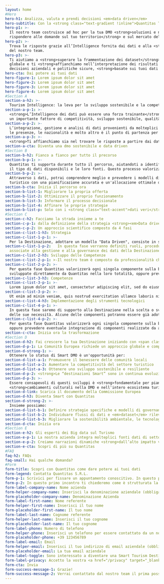 ```yaml
---
layout: home
#Hero
hero-h1: Analizza, valuta e prendi decisioni <em>data driven</em>
hero-subtitle: Con la <strong class="text-gradient !inline">Quantitas Tourism Intelligence</strong> puoi gestire la tua DMO partendo dai tuoi dati più importanti.
hero-p1: >-
  Il nostro team costruisce ad hoc per la tua DMO <strong>soluzioni e narrazioni integrate di dati per
  rispondere alle domande sul tuo territorio</strong> e sul mercato del turismo.
hero-p2: >-
  Trova le risposte grazie all’Intelligence fornita dai dati e alla <strong><em>data knowledge</em></strong>
  del nostro team.
hero-p3: >-
  Ti aiutiamo a <strong>superare la frammentazione dei dataset</strong> sul turismo per avere una visione
  globale e ti <strong>affianchiamo nell’interpretazione dei risultati e delle tendenze</strong>. Prendi
  decisioni aziendali e politiche sicure, <strong>basate sui tuoi dati sul turismo e sul territorio</strong>.
hero-cta: Dai potere ai tuoi dati
hero-figure-1: Lorem ipsum dolor sit amet
hero-figure-2: Lorem ipsum dolor sit amet
hero-figure-3: Lorem ipsum dolor sit amet
hero-figure-4: Lorem ipsum dolor sit amet
#Section A
section-a-h2: >-
  Tourism Intelligence: la leva per lo sviluppo sostenibile e la competitività della Destinazione
section-a-p-1: >-
  <strong>L’Intelligence dei dati può essere una forza trainante</strong> per l'innovazione delle destinazioni turistiche e 
  un importante fattore di competitività, sviluppo sostenibile, qualità della vita e resilienza.
section-a-p-2: >-
  L’integrazione, gestione e analisi di dati provenienti da molteplici fonti come: il territorio, i flussi turistici, 
  le presenze, le nazionalità e molto altro è il punto di partenza per comprendere a fondo cosa succede nel proprio territorio.
section-a-p-3: >-
  <strong>Ti affianchiamo sia nel trovare le risposte a partire dai dati, sia nella costruzione di una strategia basata su questi dati.</strong>
section-a-cta: Diventa una dmo sostenibile e data driven
#Section B
section-b-h2: Fianco a fianco per tutto il precorso
section-b-p-1: >-
  Quantitas ti supporta durante tutto il percorso, aiutandoti a identificare lo scopo della raccolta e analisi dei dati, i destinatari e i produttori, 
  il tipo di dati disponibili e le loro fonti. Questo processo valorizza i dati dell'ecosistema turistico, sia pubblico che privato.
section-b-p-2: >-
  Attraverso i dati, potrai comprendere meglio e prevedere i modelli di turismo, migliorando l'efficienza e la competitività del tuo ecosistema 
  turistico con una pianificazione accurata e un'allocazione ottimale delle risorse.
section-b-cta: Inizia il percorso ora
section-b-list-1: Migliorare la propria offerta
section-b-list-2: Ottimizzare il proprio funzionamento
section-b-list-3: Informare il processo decisionale
section-b-list-4: Affinare le proprie strategie
section-b-list-p: Solo con i <strong class="text-accent">dati veri</strong> puoi prendere le <strong class="text-accent">decisioni giuste</strong>
#Section C
section-c-h2: Facciamo la strada insieme a te
section-c-p-1: dalla definizione della strategia <strong><em>Data driven</strong></em> alla costruzione del <strong><em>Data Management Plan</strong></em>.
section-c-p-2: Un approccio scientifico composto da 4 fasi
section-c-list-1-h3: Strategia
section-c-list-1-p-1: >-
  Per la Destinazione, adottare un modello "Data Driven", consiste in sostanza nel fare dei dati la base di appoggio del processo decisionale e della scoperta di nuove strategie e azioni di marketing.  Nello specifico, per consentire alla DMO di transitare verso lo stato di "Smart Tourism Destination", è fondamentale, in termini di Governance della medesima, acquisire una capacità di ottenere e usare in maniera sistematica informazioni estratte dai dati.
section-c-list-1-p-2:   In questa fase verranno definiti ruoli, procedure, componenti tecnologiche necessarie, architetture, data policy e l'insieme di tutte le attività 
  associate alla gestione e alla governance dei dati della Destinazione.
section-c-list-2-h3: Sviluppo delle Competenze
section-c-list-2-p-1: >-Il nostro team è composto da professionalità che soddisfano l'intera gamma di necessità informative e tecnologiche della Destinazione. E' funzionale quindi a 
section-c-list-2-p-2: >-
  Per questa fase Quantitas valorizzerà ogni singola componente sulla base di quanto definito nella fase progettuale. Le singole componenti possono essere
  sviluppate direttamente da Quantitas nella loro totalità, oppure prevedere eventuale integrazione di componenti realizzate da altri fornitori.
section-c-list-3-h3: Competenze
section-c-list-3-p-1: >- 
  Lorem ipsum dolor sit amet, consectetur adipiscing elit, sed do eiusmod tempor incididunt ut labore et dolore magna aliqua.
section-c-list-3-p-2: >-
  Ut enim ad minim veniam, quis nostrud exercitation ullamco laboris nisi ut aliquip ex ea commodo consequat. Duis aute irure dolor in reprehenderit in voluptate velit esse cillum dolore eu fugiat nulla pariatur.
section-c-list-4-h3: Implementazione degli strumenti tecnologici
section-c-list-4-p-1: >-
  In questa fase saremo di supporto alla Destinazione nella scelta o sviluppo degli strumenti informatici e suoi componenti studiati su misura sulla base
  delle sue necessità. Alcune delle componenti potranno essere già adottate e in uso dalla Destinazione, e in questo caso si provvederà a una loro implementazione in modo conforme alle diverse tecnologie coinvolte.
section-c-list-4-p-2: >-
  Per questa fase Quantitas valorizzerà ogni singola componente sulla base di quanto definito nella fase progettuale. Le singole componenti possono essere sviluppate direttamente dal nostro team nella loro totalità,
  oppure prevedere eventuale integrazione di componenti realizzate da altri fornitori.
section-c-cta: Inizia ora la trasformazione
#Section D
section-d-h2: Fai crescere la tua Destinazione iniziando con <span class="text-accent"><span class="font-bold">Quantitas</span> il percorso per diventare una <span class="font-bold">SMART DMO</span></span>
section-d-p-1: La Comunità Europea richiede un approccio globale e competenze specifiche per ottenere la certificazione e dare accesso ai Fondi Europei
section-d-strong-1: >- 
  Ottenere lo status di Smart DMO è un'opportunità per:
section-d-list-a-1: Promuovere il benessere delle comunità locali
section-d-list-a-2: Aumentare la competitività del settore turistico
section-d-list-a-3: Ottenere uno sviluppo sostenibile e resiliente
section-d-p-2: <strong>Le “destinazioni Smart” sono in continua evoluzione</strong> nella fornitura di servizi ai turisti, a seguito di cambiamenti socio-demografici, culturali, tecnologici, ambientali e politici che interessano tutti gli ambiti della società.
section-d-p-3: >-
  Essere consapevoli di questi sviluppi è <strong>fondamentale per pianificare strategie di gestione e sviluppo del turismo e azioni tempestive</strong>. Soprattutto quando il management innovativo della destinazione richiede non solo investimenti in tecnologie ma anche 
  <strong>cambiamenti culturali nella DMO e nell'intero ecosistema turistico</strong>.
section-d-link: Scarica il documento della Commissione Europea
section-d-h3: Diventa Smart con Quantitas
section-d-strong-2: >-
  Insieme possiamo:
section-d-list-b-1: Definire strategie specifiche e modelli di governance efficaci
section-d-list-b-2: Individuare flussi di dati e <em>dataset</em> rilevanti
section-d-list-b-3: Migliorare la sostenibilità ambientale, le tecnologie e le infrastrutture chiave
section-d-cta: Inizia ora
#Section E  
section-e-h2: Gli esperti dei Big data sul Turismo
section-e-p-1: La nostra azienda integra molteplici fonti dati di settore <strong>elaborati, integrati, analizzati e interpretati</strong>.
section-e-p-2: Creiamo narrazioni dinamiche <strong>dall’alto impatto visivo</strong> che aiutano le DMO nell’analisi del territorio, nel fare management e nel <strong>prendere decisioni strategiche</strong>.
section-e-cta: Scopri di più su Quantitas
#FAQ
faq-h2: FAQs
faq-small: Hai qualche domanda?
#Form
form-title: Scopri con Quantitas come dare potere ai tuoi dati
form-legend: Contatta Quantitas S.R.L.
form-p-1: Scrivici per fissare un appuntamento conoscitivo. In questo primo incontro ti chiederemo come è strutturata la tua destinazione, quali sono le vostre esigenze e a quali domande volete che i dati e il nostro team trovino la risposta.
form-p-2: In questo primo incontro ti chiederemo come è strutturata la tua destinazione, quali sono le vostre esigenze e a quali domande volete che i dati e il nostro team trovino la risposta.
form-label-company-name: Nome azienda
form-helper-company-name: Inserisci la denominazione aziendale (obbligatorio)
form-placeholder-company-name: Denominazione Azienda
form-label-first-name: Nome referente
form-helper-first-name: Inserisci il tuo nome
form-placeholder-first-name: Il tuo nome
form-label-last-name: Cognome referente
form-helper-last-name: Inserisci il tuo cognome
form-placeholder-last-name: Il tuo cognome
form-label-phone: Numero di telefono
form-helper-phone: Inserisci un telefono per essere contattato da un nostro responsabile
form-placeholder-phone: +39 123456789
form-label-email: Email
form-helper-email: Inserisci il tuo indirizzo di email aziendale (obbligatorio)
form-placeholder-email: La tua email aziendale
form-label-toggle: Sono interessato a diventare una Smart Tourism Destination
form-label-privacy: Accetto la vostra <a href="/privacy" target="_blank" class="underline text-primary">privacy policy</a>
form-cta: Invia
form-success-message-1: Grazie!
form-success-message-2: Verrai contattato dal nostro team il prima possibile
---
```

